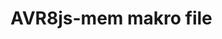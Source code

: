 <!--
author:   Fabian Bär

email:    Fabian.Baer@student.tu-freiberg.de

version:  0.0.2

comment:  Kein Kommentar!

script: https://fjangfaragesh.github.io/AVR8js-mem/dist/index.js
script: https://fjangfaragesh.github.io/AVR8js-mem/customfunctions.js
script: https://fjangfaragesh.github.io/AVR8js-mem/compileandrun.js

@AVR8jsMem.sketch
<script>
	let code = `@0`;
    compileAndRun(code,`@1`, isNaN(`@2`) ? 1000000 : `@2`*1, isNaN(`@3`) ? 0 : `@3`*1);
	"LALALALALA???";
</script>
@end

-->

# AVR8js-mem makro file
